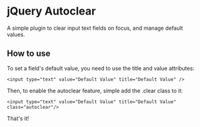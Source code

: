 jQuery Autoclear
================

A simple plugin to clear input text fields on focus, and manage default values.


How to use
----------------

To set a field's default value, you need to use the title and value attributes:

    <input type="text" value="Default Value" title="Default Value" />
    
Then, to enable the autoclear feature, simple add the .clear class to it:

    <input type="text" value="Default Value" title="Default Value" class="autoclear"/>
    
That's it!

